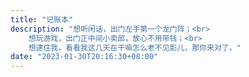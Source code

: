 ```yaml
---
title: "记账本"
description: "想听闲话，出门左手第一个龙门阵；<br>
    想玩游戏，出门正中间小卖部，放心不用带钱；<br>
    想逮住我，看看我这几天在干嘛怎么老不见影儿，那你来对了。"
date: "2023-01-30T20:16:30+08:00"
---
```


